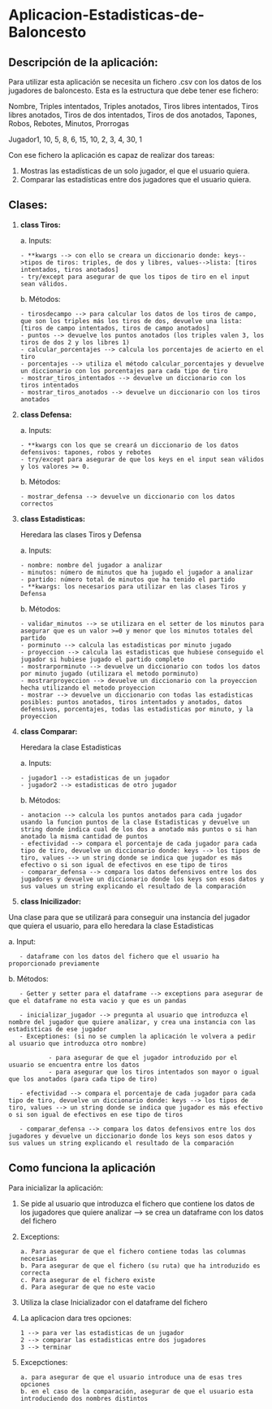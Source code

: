 # Aplicacion-Estadisticas-de-Baloncesto
## Descripción de la aplicación:
Para utilizar esta aplicación se necesita un fichero .csv con los datos de los jugadores de baloncesto. Esta es la estructura que debe tener ese fichero:

Nombre, Triples intentados, Triples anotados, Tiros libres intentados, Tiros libres anotados, Tiros de dos intentados, Tiros de dos anotados, Tapones, Robos, Rebotes, Minutos, Prorrogas

Jugador1, 10, 5, 8, 6, 15, 10, 2, 3, 4, 30, 1

Con ese fichero la aplicación es capaz de realizar dos tareas:
1. Mostras las estadísticas de un solo jugador, el que el usuario quiera.
2. Comparar las estadísticas entre dos jugadores que el usuario quiera.
   
## Clases:
1. **class Tiros:**
   
   a. Inputs:
   
       - **kwargs --> con ello se creara un diccionario donde: keys-->tipos de tiros: triples, de dos y libres, values-->lista: [tiros intentados, tiros anotados]
       - try/except para asegurar de que los tipos de tiro en el input sean válidos.
   
   b. Métodos:
   
       - tirosdecampo --> para calcular los datos de los tiros de campo, que son los triples más los tiros de dos, devuelve una lista: [tiros de campo intentados, tiros de campo anotados]
       - puntos --> devuelve los puntos anotados (los triples valen 3, los tiros de dos 2 y los libres 1)
       - calcular_porcentajes --> calcula los porcentajes de acierto en el tiro
       - porcentajes --> utiliza el método calcular_porcentajes y devuelve un diccionario con los porcentajes para cada tipo de tiro
       - mostrar_tiros_intentados --> devuelve un diccionario con los tiros intentados
       - mostrar_tiros_anotados --> devuelve un diccionario con los tiros anotados

2. **class Defensa:**

   a. Inputs:

       - **kwargs con los que se creará un diccionario de los datos defensivos: tapones, robos y rebotes
       - try/except para asegurar de que los keys en el input sean válidos y los valores >= 0.

   b. Métodos:
   
       - mostrar_defensa --> devuelve un diccionario con los datos correctos

3. **class Estadisticas:**

   Heredara las clases Tiros y Defensa

   a. Inputs:
   
       - nombre: nombre del jugador a analizar
       - minutos: número de minutos que ha jugado el jugador a analizar
       - partido: número total de minutos que ha tenido el partido
       - **kwargs: los necesarios para utilizar en las clases Tiros y Defensa

   b. Métodos:
   
       - validar_minutos --> se utilizara en el setter de los minutos para asegurar que es un valor >=0 y menor que los minutos totales del partido
       - porminuto --> calcula las estadisticas por minuto jugado
       - proyeccion --> calcula las estadisticas que hubiese conseguido el jugador si hubiese jugado el partido completo
       - mostrarporminuto --> devuelve un diccionario con todos los datos por minuto jugado (utilizara el metodo porminuto)
       - mostrarproyeccion --> devuelve un diccionario con la proyeccion hecha utilizando el metodo proyeccion
       - mostrar --> devuelve un diccionario con todas las estadisticas posibles: puntos anotados, tiros intentados y anotados, datos defensivos, porcentajes, todas las estadisticas por minuto, y la proyeccion

4. **class Comparar:**

   Heredara la clase Estadisticas

   a. Inputs:
   
       - jugador1 --> estadisticas de un jugador
       - jugador2 --> estadisticas de otro jugador

   b. Métodos:
   
       - anotacion --> calcula los puntos anotados para cada jugador usando la funcion puntos de la clase Estadisticas y devuelve un string donde indica cual de los dos a anotado más puntos o si han anotado la misma cantidad de puntos
       - efectividad --> compara el porcentaje de cada jugador para cada tipo de tiro, devuelve un diccionario donde: keys --> los tipos de tiro, values --> un string donde se indica que jugador es más efectivo o si son igual de efectivos en ese tipo de tiros
       - comparar_defensa --> compara los datos defensivos entre los dos jugadores y devuelve un diccionario donde los keys son esos datos y sus values un string explicando el resultado de la comparación

5. **class Inicilizador:**

Una clase para que se utilizará para conseguir una instancia del jugador que quiera el usuario, para ello heredara la clase Estadisticas

   a. Input: 
   
       - dataframe con los datos del fichero que el usuario ha proporcionado previamente
       
   b. Métodos:
   
       - Getter y setter para el dataframe --> exceptions para asegurar de que el dataframe no esta vacio y que es un pandas
       
       - inicializar_jugador --> pregunta al usuario que introduzca el nombre del jugador que quiere analizar, y crea una instancia con las estadisticas de ese jugador
       - Exceptiones: (si no se cumplen la aplicación le volvera a pedir al usuario que introduzca otro nombre)
       
               - para asegurar de que el jugador introduzido por el usuario se encuentra entre los datos
               - para asegurar que los tiros intentados son mayor o igual que los anotados (para cada tipo de tiro)
               
       - efectividad --> compara el porcentaje de cada jugador para cada tipo de tiro, devuelve un diccionario donde: keys --> los tipos de tiro, values --> un string donde se indica que jugador es más efectivo o si son igual de efectivos en ese tipo de tiros

       - comparar_defensa --> compara los datos defensivos entre los dos jugadores y devuelve un diccionario donde los keys son esos datos y sus values un string explicando el resultado de la comparación

## Como funciona la aplicación
Para inicializar la aplicación:

1. Se pide al usuario que introduzca el fichero que contiene los datos de los jugadores que quiere analizar --> se crea un dataframe con los datos del fichero
2. Exceptions:
   
       a. Para asegurar de que el fichero contiene todas las columnas necesarias
       b. Para asegurar de que el fichero (su ruta) que ha introduzido es correcta
       c. Para asegurar de el fichero existe
       d. Para asegurar de que no este vacio
   
4. Utiliza la clase Inicializador con el dataframe del fichero
5. La aplicacion dara tres opciones:
   
       1 --> para ver las estadisticas de un jugador
       2 --> comparar las estadisticas entre dos jugadores
       3 --> terminar
  
7. Excepctiones:
   
       a. para asegurar de que el usuario introduce una de esas tres opciones
       b. en el caso de la comparación, asegurar de que el usuario esta introduciendo dos nombres distintos


 
